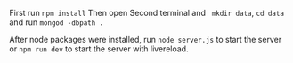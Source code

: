 First run `npm install`
Then open Second terminal and  ` mkdir data`, `cd data` and run `mongod -dbpath . `

After node packages were installed, run ` node server.js ` to start the server  or ` npm run dev ` to start the server with livereload.

